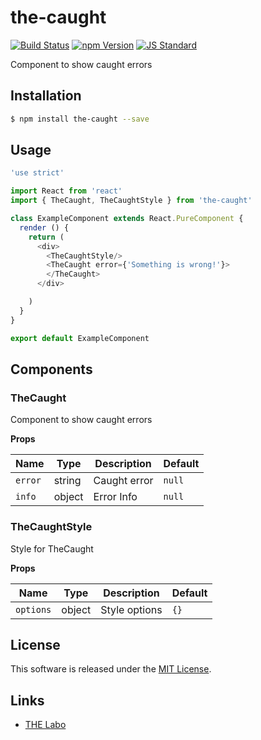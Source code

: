 the-caught
==========

<!---
This file is generated by ape-tmpl. Do not update manually.
--->

<!-- Badge Start -->
<a name="badges"></a>

[![Build Status][bd_travis_shield_url]][bd_travis_url]
[![npm Version][bd_npm_shield_url]][bd_npm_url]
[![JS Standard][bd_standard_shield_url]][bd_standard_url]

[bd_repo_url]: https://github.com/the-labo/the-caught
[bd_travis_url]: http://travis-ci.org/the-labo/the-caught
[bd_travis_shield_url]: http://img.shields.io/travis/the-labo/the-caught.svg?style=flat
[bd_travis_com_url]: http://travis-ci.com/the-labo/the-caught
[bd_travis_com_shield_url]: https://api.travis-ci.com/the-labo/the-caught.svg?token=
[bd_license_url]: https://github.com/the-labo/the-caught/blob/master/LICENSE
[bd_codeclimate_url]: http://codeclimate.com/github/the-labo/the-caught
[bd_codeclimate_shield_url]: http://img.shields.io/codeclimate/github/the-labo/the-caught.svg?style=flat
[bd_codeclimate_coverage_shield_url]: http://img.shields.io/codeclimate/coverage/github/the-labo/the-caught.svg?style=flat
[bd_gemnasium_url]: https://gemnasium.com/the-labo/the-caught
[bd_gemnasium_shield_url]: https://gemnasium.com/the-labo/the-caught.svg
[bd_npm_url]: http://www.npmjs.org/package/the-caught
[bd_npm_shield_url]: http://img.shields.io/npm/v/the-caught.svg?style=flat
[bd_standard_url]: http://standardjs.com/
[bd_standard_shield_url]: https://img.shields.io/badge/code%20style-standard-brightgreen.svg

<!-- Badge End -->


<!-- Description Start -->
<a name="description"></a>

Component to show caught errors

<!-- Description End -->


<!-- Overview Start -->
<a name="overview"></a>



<!-- Overview End -->


<!-- Sections Start -->
<a name="sections"></a>

<!-- Section from "doc/guides/01.Installation.md.hbs" Start -->

<a name="section-doc-guides-01-installation-md"></a>

Installation
-----

```bash
$ npm install the-caught --save
```


<!-- Section from "doc/guides/01.Installation.md.hbs" End -->

<!-- Section from "doc/guides/02.Usage.md.hbs" Start -->

<a name="section-doc-guides-02-usage-md"></a>

Usage
---------

```javascript
'use strict'

import React from 'react'
import { TheCaught, TheCaughtStyle } from 'the-caught'

class ExampleComponent extends React.PureComponent {
  render () {
    return (
      <div>
        <TheCaughtStyle/>
        <TheCaught error={'Something is wrong!'}>
        </TheCaught>
      </div>

    )
  }
}

export default ExampleComponent

```


<!-- Section from "doc/guides/02.Usage.md.hbs" End -->

<!-- Section from "doc/guides/03.Components.md.hbs" Start -->

<a name="section-doc-guides-03-components-md"></a>

Components
-----------

### TheCaught

Component to show caught errors

**Props**

| Name | Type | Description | Default |
| --- | --- | ---- | ---- |
| `error` | string  | Caught error | `null` |
| `info` | object  | Error Info | `null` |

### TheCaughtStyle

Style for TheCaught

**Props**

| Name | Type | Description | Default |
| --- | --- | ---- | ---- |
| `options` | object  | Style options | `{}` |



<!-- Section from "doc/guides/03.Components.md.hbs" End -->


<!-- Sections Start -->


<!-- LICENSE Start -->
<a name="license"></a>

License
-------
This software is released under the [MIT License](https://github.com/the-labo/the-caught/blob/master/LICENSE).

<!-- LICENSE End -->


<!-- Links Start -->
<a name="links"></a>

Links
------

+ [THE Labo][t_h_e_labo_url]

[t_h_e_labo_url]: https://github.com/the-labo

<!-- Links End -->
